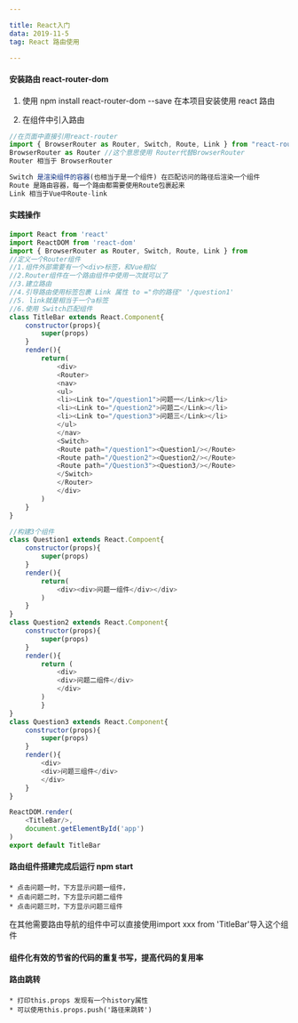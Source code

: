 ```yaml
---

title: React入门
data: 2019-11-5
tag: React 路由使用

---
```


#### 安装路由 react-router-dom

1.  使用 npm install react-router-dom --save 在本项目安装使用 react 路由

2.  在组件中引入路由

```javascript
//在页面中直接引用react-router
import { BrowserRouter as Router, Switch, Route, Link } from "react-router-dom";
BrowserRouter as Router //这个意思使用 Router代替BrowserRouter
Router 相当于 BrowserRouter

Switch 是渲染组件的容器(也相当于是一个组件) 在匹配访问的路径后渲染一个组件
Route 是路由容器，每一个路由都需要使用Route包裹起来
Link 相当于Vue中Route-link
```

#### 实践操作

```javascript
import React from 'react'
import ReactDOM from 'react-dom'
import { BrowserRouter as Router, Switch, Route, Link } from
//定义一个Router组件
//1.组件外部需要有一个<div>标签，和Vue相似
//2.Router组件在一个路由组件中使用一次就可以了
//3.建立路由
//4.引导路由使用标签包裹 Link 属性 to ="你的路径" '/question1'
//5. link就是相当于一个a标签
//6.使用 Switch匹配组件
class TitleBar extends React.Component{
	constructor(props){
		super(props)
	}
	render(){
		return(
			<div>
			<Router>
			<nav>
			<ul>
			<li><Link to="/question1">问题一</Link></li>
			<li><Link to="/question2">问题二</Link></li>
			<li><Link to="/question3">问题三</Link></li>
			</ul>
			</nav>
			<Switch>
			<Route path="/question1"><Question1/></Route>
			<Route path="/Question2"><Question2/></Route>
			<Route path="/Question3"><Question3/></Route>
			</Switch>
			</Router>
			</div>
		)
	}
}

//构建3个组件
class Question1 extends React.Compoent{
	constructor(props){
		super(props)
	}
	render(){
		return(
			<div><div>问题一组件</div></div>
		)
	}
}
class Question2 extends React.Component{
	constructor(props){
		super(props)
	}
	render(){
		return (
			<div>
			<div>问题二组件</div>
			</div>
		)
		}
}
class Question3 extends React.Component{
	constructor(props){
		super(props)
	}
	render(){
		<div>
		<div>问题三组件</div>
		</div>
	}
}

ReactDOM.render(
	<TitleBar/>,
	document.getElementById('app')
)
export default TitleBar

```


#### 路由组件搭建完成后运行 npm start
	* 点击问题一时，下方显示问题一组件，
	* 点击问题二时，下方显示问题二组件
	* 点击问题三时，下方显示问题三组件
在其他需要路由导航的组件中可以直接使用import xxx from 'TitleBar'导入这个组件

#### 组件化有效的节省的代码的重复书写，提高代码的复用率

#### 路由跳转
    * 打印this.props 发现有一个history属性
    * 可以使用this.props.push('路径来跳转')